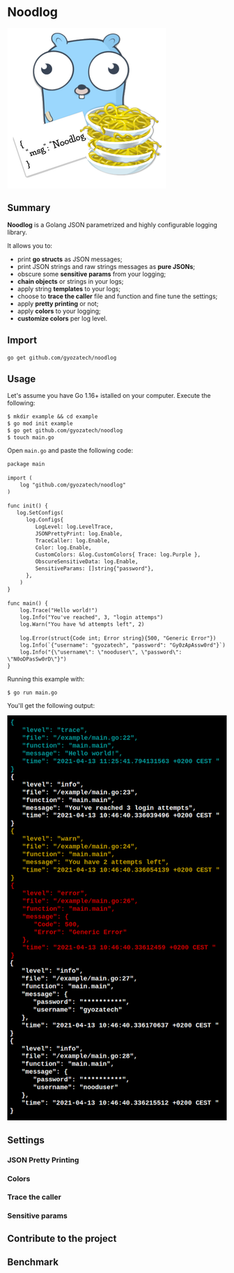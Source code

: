 # Noodlog

![alt text](assets/noodlogo.png?raw=true)

## Summary

**Noodlog** is a Golang JSON parametrized  and highly configurable logging library.

It allows you to:
- print **go structs** as JSON messages;
- print JSON strings and raw strings messages as **pure JSONs**;
- obscure some **sensitive params** from your logging;
- **chain objects** or strings in your logs;
- apply string **templates** to your logs;
- choose to **trace the caller** file and function and fine tune the settings;
- apply **pretty printing** or not;
- apply **colors** to your logging;
- **customize colors** per log level.

## Import 

``` go get github.com/gyozatech/noodlog ```

## Usage

Let's assume you have Go 1.16+ istalled on your computer.
Execute the following:

```shell
$ mkdir example && cd example
$ go mod init example
$ go get github.com/gyozatech/noodlog
$ touch main.go
```
Open `main.go` and paste the following code:

```golang
package main

import (
    log "github.com/gyozatech/noodlog"
)

func init() {
   log.SetConfigs(
      log.Configs{
         LogLevel: log.LevelTrace,
         JSONPrettyPrint: log.Enable,
         TraceCaller: log.Enable,
         Color: log.Enable,
         CustomColors: &log.CustomColors{ Trace: log.Purple },
         ObscureSensitiveData: log.Enable,
         SensitiveParams: []string{"password"},
      },
    )
}

func main() {
    log.Trace("Hello world!")
    log.Info("You've reached", 3, "login attemps")
    log.Warn("You have %d attempts left", 2)

    log.Error(struct{Code int; Error string}{500, "Generic Error"})
    log.Info(`{"username": "gyozatech", "password": "Gy0zApAssw0rd"}`)
    log.Info("{\"username\": \"nooduser\", \"password\": \"N0oDPasSw0rD\"}")
}
```

Running this example with:
```shell
$ go run main.go
```
You'll get the following output:

![alt text](assets/example.png?raw=true)

## Settings

### JSON Pretty Printing

### Colors

### Trace the caller

### Sensitive params

## Contribute to the project

## Benchmark

